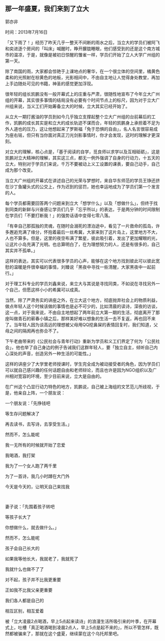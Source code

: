 ## 那一年盛夏，我们来到了立大

郭亦非

时间：2013年7月16日

「又下雨了！」经历了昨天几乎一整天不间断的雨水之后，当立大的学员们被阿飞和奕进逐个房间的「叫床」喊醒时，睁开朦胧睡眼，他们感受到的还是这个南方城市的温凉，于是，就像是被初日惊醒的雏雀一样，学员们开始了立人大学广州组的第一天。

除了南国的雨，大家都会惊艳于上课地点的奢华，在一个很立体的空间里，橘黄色柔和的光照射在棕黄色的地板，光影相间中，不由自主地让人觉得身处教堂，再加上手边随处可见的书籍，神圣的感觉更加浮现。

很年轻的组长凯鹏没有一般开幕式上的庄重与严肃，很随性地宣布了今年立大广州组的开幕，其实很多事情的结局没有必要有个时间节点上的标尺，因为对于立大广州组来说，当义工们开始筹备立大的时候，立大其实已经开始了。

从立大一期打酱油的学员到如今几乎独立支撑起整个立大广州组的台前幕后的工作，凯鹏的成长其实是和立大的成长轨迹不谋而合，年轻的凯鹏身上承担着不足为外人道也的压力，这让他想起来了罗斯福「免于恐惧的自由」，名人名言很容易成为座右铭，但只有当你面对真正刀光剑影事情时，你才会发现，这时的理解才更深刻。

对立大的理解，核心点是，「基于阅读的自学，觅良师以求学以及互相砥砺」，这是凯鹏对立大精神的理解，其实这三点，都无一例外强调了自身的行动力，十五天的立大，特别对于学员们来说，千万不要被动上义工设置的课表，要自己动手，自己成为那个改变。

当立大广州组的开幕式在讲述自己的光荣与梦想时，来自华东师范的学员王铮还挤在沙丁鱼罐头式的公交上，作为迟到的惩罚，她也幸运地成为了学员们第一个发言的人。

每个学员都需要回答两个问题来到立大「想学什么」以及「想做什么」，但终于找到同类的新鲜与兴奋感让学员们几乎「忘乎所以」的表达，于是两分钟的时间限制在学员们「不要打断我！」的强势话语中变得七零八落。

「有幸自己那孤独的灵魂，在随时会溺死的漂泊途中，看见了一片救命的孤岛，许多邂逅充满了缘分，怀抱着最后一丝希冀，大家来到了这片岛上，这里地方不大，人也不算多。但是，这里的夜空布满了繁星，彼此吸引着，发出了更加耀眼的光，让这片小岛充满了光明。也总算明白了，在为理想努力的人，还是有很多的，自己其实并不孤单。」

这样的表达，其实可以代表很多学员的心声，能够在这个地方找到彼此可以彼此宽慰的温暖是件很幸福的事情，刘臻说「黑夜中寻找一些清醒，大家黑夜中一起前行。」

对于理工科专业的学员刘鑫来说，来立大与其说是寻找同类，不如说在寻找另外一个自己，但愿这样小小的希冀可以成真。

当然，除了严肃务实的讲座之外，在立大这个地方，彻底抛弃社会上的物质利益，做点年轻人这个时候该做的事情也是必不可少的，比如清晨的读诗，深夜的访谈，这一点，对于我来说，不由自主地想起了两年前立大第一期的生活，彻底离开了那座叫做青石的蕲春小镇之后，那样美好难以想象的生活一去不复返，再也回不来了。当年轻人因为谈高远的理想被父母用QQ挖鼻屎的表情回复时，我们知道，父母之间的隔阂再也弥合不了。

下午老曲带来的《公民社会与青年行动》重新为学员和义工们界定了何为「公民社会」，他也举了自己身边的例子告诫我们这群年轻人，要「独立自主，倾听自己内心深处的声音，创造另外一种生活的可能性。」

这样的讲座少了大学里老师授课时，学生完全成为被动接受者的角色，因为学员们可以就自己感兴趣的任何话题自由和老师辩论，而且也许是因为NGO组织以及广州相对宽容的环境，至少目前来说，立大是自由的。

在广州这个凸显行动力特色的地方，凯鹏说，自己被上海组的文艺范儿所歧视，于是，他亲自上阵，一个朋友说：

一个朋友说：「先挣钱吧 

等生存问题解决了 

再去读书，去写诗，去享受生活。」 

然而不，怎么能呢 

我一无所有的时候就开始了恋爱 

我喝酒，我打架 

我为了一个女人跑了两千里 

为了一首诗，我几小时蹲在大门外 

今天是今天的，让明天自己来找我 

<br/>

妻子说：「先围着孩子转吧 

等孩子长大了 

你想做什么，就去做什么。」 

然而不，怎么能呢 

孩子会自己长大的 

如果我等他长大，我就老了，我就死了 

我就什么也做不了了 

对不起，孩子并不比我更重要 

正如我不比我父亲更重要 

我们各人都是自己的 

相互区别，相互爱着

被「立大凌晨2点喝酒，早上5点起来读诗」的浪漫生活所吸引来的叶季，在开幕式上，吐槽「真正喝酒喝到凌晨2点人，早上5点是起不来的」，所以不管怎样，既然都被骗来了，那就在这个盛夏，继续蒙在这个乌托邦里吧。